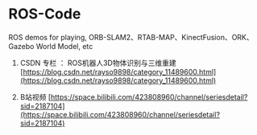# ROS-Code
ROS demos for playing, ORB-SLAM2、RTAB-MAP、KinectFusion、ORK、Gazebo World Model, etc


1. CSDN 专栏 ： ROS机器人3D物体识别与三维重建 
[https://blog.csdn.net/rayso9898/category_11489600.html](https://blog.csdn.net/rayso9898/category_11489600.html)

2. B站视频
[https://space.bilibili.com/423808960/channel/seriesdetail?sid=2187104](https://space.bilibili.com/423808960/channel/seriesdetail?sid=2187104)

